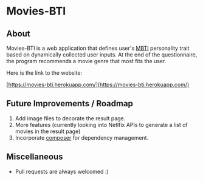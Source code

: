 # Movies-BTI

## About

Movies-BTI is a web application that defines user's [MBTI](https://en.wikipedia.org/wiki/Myers%E2%80%93Briggs_Type_Indicator) personality trait based on dynamically collected user inputs. At the end of the questionnaire, the program recommends a movie genre that most fits the user.

Here is the link to the website:

[https://movies-bti.herokuapp.com/](https://movies-bti.herokuapp.com/)

## Future Improvements / Roadmap

1. Add image files to decorate the result page.
2. More features (currently looking into Netlfix APIs to generate a list of movies in the result page)
3. Incorporate [composer](https://getcomposer.org/) for dependency management.

## Miscellaneous

- Pull requests are always welcomed :)
